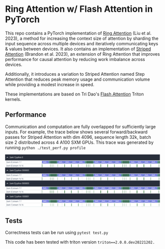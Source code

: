 # Ring Attention w/ Flash Attention in PyTorch

This repo contains a PyTorch implementation of [Ring Attention](https://arxiv.org/abs/2310.01889) (Liu et al. 2023), a method for increasing the context size of attention by sharding the input sequence across multiple devices and iteratively communicating keys & values between devices. It also contains an implementation of [Striped Attention](https://arxiv.org/abs/2311.09431) (Brandon et al. 2023), an extension of Ring Attention that improves performance for causal attention by reducing work imbalance across devices.

Additionally, it introduces a variation to Striped Attention named Step Attention that reduces peak memory usage and communication volume while providing a modest increase in speed.

These implementations are based on Tri Dao's [Flash Attention](https://github.com/Dao-AILab/flash-attention/tree/f1a73d074002226c42ce65a1df170ecff9f022c0) Triton kernels.

## Performance

Communication and computation are fully overlapped for sufficiently large inputs. For example, the trace below shows several forward/backward passes for Striped Attention with dim 4096, sequence length 32k, batch size 2 distributed across 4 A100 SXM GPUs. This trace was generated by running `python ./test_perf.py profile`

![](./assets/pytorch_trace.png)


## Tests

Correctness tests can be run using `pytest test.py`

This code has been tested with triton version `triton==2.0.0.dev20221202.`
